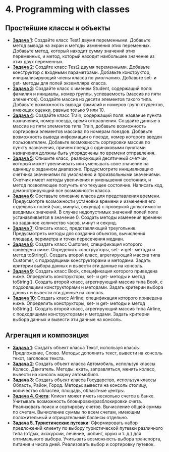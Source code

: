# 4. Programming with classes

## Простейшие классы и объекты

* [**Задача 1**](src/by/aab/jjb/m4e1/Test1.java): Создайте класс Test1 
двумя переменными. Добавьте метод вывода на экран и методы изменения 
этих переменных. Добавьте метод, который находит сумму значений этих 
переменных, и метод, который находит наибольшее значение из этих двух 
переменных. 
* [**Задача 2**](src/by/aab/jjb/m4e2/Test2.java): Создйте класс Test2 
двумя переменными. Добавьте конструктор с входными параметрами. 
Добавьте конструктор, инициализирующий члены класса по умолчанию. 
Добавьте set- и get- методы для полей экземпляра класса. 
* [**Задача 3**](src/by/aab/jjb/m4e3/Student.java): Создайте класс с 
именем Student, содержащий поля: фамилия и инициалы, номер группы, 
успеваемость (массив из пяти элементов). Создайте массив из десяти 
элементов такого типа. Добавьте возможность вывода фамилий и номеров 
групп студентов, имеющих оценки, равные только 9 или 10.
* [**Задача 4**](src/by/aab/jjb/m4e4/Train.java): Создайте класс Train, 
содержащий поля: название пункта назначения, номер поезда, время 
отправления. Создайте данные в массив из пяти элементов типа Train, 
добавьте возможность сортировки элементов массива по номерам поездов. 
Добавьте возможность вывода информации о поезде, номер которого введен 
пользователем. Добавьте возможность сортировки массив по пункту 
назначения, причем поезда с одинаковыми пунктами назначения должны быть 
упорядочены по времени отправления.
* [**Задача 5**](src/by/aab/jjb/m4e5): Опишите класс, реализующий 
десятичный счетчик, который может увеличивать или уменьшать свое 
значение на единицу в заданном диапазоне. Предусмотрите инициализацию 
счетчика значениями по умолчанию и произвольными значениями. Счетчик 
имеет методы увеличения и уменьшения состояния, и метод позволяющее 
получить его текущее состояние. Написать код, демонстрирующий все 
возможности класса.
* [**Задача 6**](src/by/aab/jjb/m4e6/Time.java): Составьте описание 
класса для представления времени. Предусмотрте возможности установки 
времени и изменения его отдельных полей (час, минута, секунда) с 
проверкой допустимости вводимых значений. В случае недопустимых 
значений полей поле устанавливается в значение 0. Создать методы 
изменения времени на заданное количество часов, минут и секунд.
* [**Задача 7**](src/by/aab/jjb/m4e7): Описать класс, представляющий 
треугольник. Предусмотреть методы для создания объектов, вычисления 
площади, периметра и точки пересечения медиан.
* [**Задача 8**](src/by/aab/jjb/m4e8): Создать класс Customer, 
спецификация которого приведена ниже. Определить конструкторы, set- и 
get- методы и метод toString(). Создать второй класс, агрегирующий 
массив типа Customer, с подходящими конструкторами и методами. Задать 
критерии выбора данных и вывести эти данные на консоль.
* [**Задача 9**](src/by/aab/jjb/m4e9): Создать класс Book, спецификация 
которого приведена ниже. Определить конструкторы, set- и get- методы и 
метод toString(). Создать второй класс, агрегирующий массив типа Book, 
с подходящими конструкторами и методами. Задать критерии выбора данных 
и вывести эти данные на консоль.
* [**Задача 10**](src/by/aab/jjb/m4e10): Создать класс Airline, 
спецификация которого приведена ниже. Определить конструкторы, set- и 
get- методы и метод toString(). Создать второй класс, агрегирующий 
массив типа Airline, с подходящими конструкторами и методами. Задать 
критерии выбора данных и вывести эти данные на консоль.

## Агрегация и композиция

* [**Задача 1**](src/by/aab/jjb/m4a1): Создать объект класса Текст, 
используя классы Предложение, Слово. Методы: дополнить текст, вывести 
на консоль текст, заголовок текста.
* [**Задача 2**](A2): Создать объект класса Автомобиль, используя 
классы Колесо, Двигатель. Методы: ехать, заправляться, менять колесо, 
вывести на консоль марку автомобиля.
* [**Задача 3**](A3): Создать объект класса Государство, используя 
классы Область, Район, Город. Методы: вывести на консоль столицу, 
количество областей, площадь, областные центры.
* [**Задача 4. Счета**](A4): Клиент может иметь несколько счетов в 
банке. Учитывать возможность блокировки/разблокировки счета. 
Реализовать поиск и сортировку счетов. Вычисление общей суммы по 
счетам. Вычисление суммы по всем счетам, имеющим положительный и 
отрицательный балансы отдельно.
* [**Задача 5. Туристические путевки**](A5): Сформировать набор 
предложений клиенту по выбору туристической путевки различного типа 
(отдых, экскурсии, лечение, шопинг, круиз и т. д.) для оптимального 
выбора. Учитывать возможность выбора транспорта, питания и числа дней. 
Реализовать выбор и сортировку путевок.
